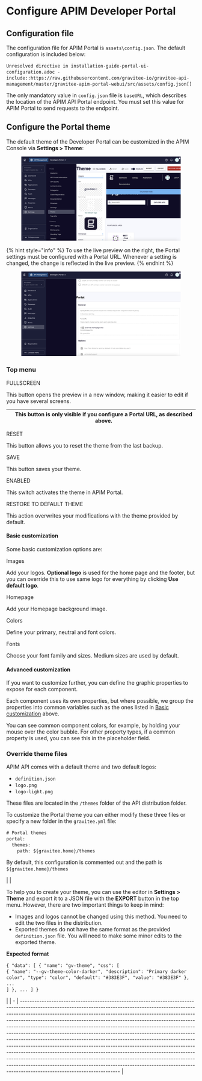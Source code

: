 # Configure APIM Developer Portal

## Configuration file

The configuration file for APIM Portal is `assets\config.json`. The default configuration is included below:

```
Unresolved directive in installation-guide-portal-ui-configuration.adoc - include::https://raw.githubusercontent.com/gravitee-io/gravitee-api-management/master/gravitee-apim-portal-webui/src/assets/config.json[]
```

The only mandatory value in `config.json` file is `baseURL`, which describes the location of the APIM API Portal endpoint. You must set this value for APIM Portal to send requests to the endpoint.

## Configure the Portal theme

The default theme of the Developer Portal can be customized in the APIM Console via **Settings > Theme**:

<figure><img src="../../.gitbook/assets/settings_theme.png" alt=""><figcaption></figcaption></figure>

{% hint style="info" %}
To use the live preview on the right, the Portal settings must be configured with a Portal URL. Whenever a setting is changed, the change is reflected in the live preview.
{% endhint %}

<figure><img src="../../.gitbook/assets/portal_url.png" alt=""><figcaption></figcaption></figure>

### Top menu

FULLSCREEN

This button opens the preview in a new window, making it easier to edit if you have several screens.

|   | This button is only visible if you configure a Portal URL, as described above. |
| - | ------------------------------------------------------------------------------ |

RESET

This button allows you to reset the theme from the last backup.

SAVE

This button saves your theme.

ENABLED

This switch activates the theme in APIM Portal.

RESTORE TO DEFAULT THEME

This action overwrites your modifications with the theme provided by default.

#### Basic customization

Some basic customization options are:

Images

Add your logos. **Optional logo** is used for the home page and the footer, but you can override this to use same logo for everything by clicking **Use default logo**.

Homepage

Add your Homepage background image.

Colors

Define your primary, neutral and font colors.

Fonts

Choose your font family and sizes. Medium sizes are used by default.

#### Advanced customization

If you want to customize further, you can define the graphic properties to expose for each component.

Each component uses its own properties, but where possible, we group the properties into common variables such as the ones listed in [Basic customization](https://docs.gravitee.io/apim/3.x/apim\_installguide\_portal\_ui\_configuration.html#basic\_customization) above.

You can see common component colors, for example, by holding your mouse over the color bubble. For other property types, if a common property is used, you can see this in the placeholder field.

### Override theme files

APIM API comes with a default theme and two default logos:

* `definition.json`
* `logo.png`
* `logo-light.png`

These files are located in the `/themes` folder of the API distribution folder.

To customize the Portal theme you can either modify these three files or specify a new folder in the `gravitee.yml` file:

```
# Portal themes
portal:
  themes:
    path: ${gravitee.home}/themes
```

By default, this configuration is commented out and the path is `${gravitee.home}/themes`

|   | <p>To help you to create your theme, you can use the editor in <strong>Settings > Theme</strong> and export it to a JSON file with the <strong>EXPORT</strong> button in the top menu. However, there are two important things to keep in mind:</p><ul><li>Images and logos cannot be changed using this method. You need to edit the two files in the distribution.</li><li>Exported themes do not have the same format as the provided <code>definition.json</code> file. You will need to make some minor edits to the exported theme.</li></ul><p><strong>Expected format</strong></p><pre><code>{
  "data": [
    {
      "name": "gv-theme",
      "css": [
        {
          "name": "--gv-theme-color-darker",
          "description": "Primary darker color",
          "type": "color",
          "default": "#383E3F",
          "value": "#383E3F"
        },
        ...
      ]
    },
    ...
  ]
}
</code></pre> |
| - | ----------------------------------------------------------------------------------------------------------------------------------------------------------------------------------------------------------------------------------------------------------------------------------------------------------------------------------------------------------------------------------------------------------------------------------------------------------------------------------------------------------------------------------------------------------------------------------------------------------------------------------------------------------------------------------------------------------------------------------------------------------------------------------------------------------------------------------------------------------------------------------------------------------------------------------- |
